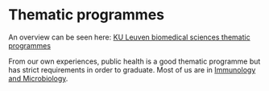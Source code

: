 # Thematic programmes

An overview can be seen here: [KU Leuven biomedical sciences thematic programmes](https://gbiomed.kuleuven.be/english/phd/thematic-programmes)

From our own experiences, public health is a good thematic programme but has strict requirements in order to graduate. Most of us are in [Immunology and Microbiology](https://gbiomed.kuleuven.be/english/phd/PhD_Researchers/thematic_programmes/immunology_microbiology.html).